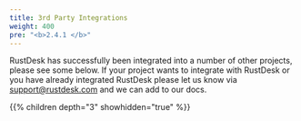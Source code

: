 ```yaml
---
title: 3rd Party Integrations
weight: 400
pre: "<b>2.4.1 </b>"
---
```


RustDesk has successfully been integrated into a number of other projects, please see some below. If your project wants to integrate with RustDesk or you have already integrated RustDesk please let us know via support@rustdesk.com and we can add to our docs.

{{% children depth="3" showhidden="true" %}}
